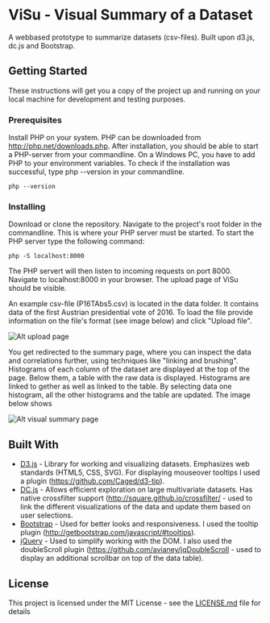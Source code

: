 # ViSu - Visual Summary of a Dataset

A webbased prototype to summarize datasets (csv-files). Built upon d3.js, dc.js and Bootstrap.

## Getting Started

These instructions will get you a copy of the project up and running on your local machine for development and testing purposes.

### Prerequisites

Install PHP on your system. PHP can be downloaded from http://php.net/downloads.php.
After installation, you should be able to start a PHP-server from your commandline. On a Windows PC, you have to add PHP to your environment variables.
To check if the installation was successful, type php --version in your commandline.

```
php --version
```

### Installing

Download or clone the repository. Navigate to the project's root folder in the commandline. This is where your PHP server must be started. To start the PHP server type the following command:

```
php -S localhost:8000
```

The PHP servert will then listen to incoming requests on port 8000. Navigate to localhost:8000 in your browser. The upload page of ViSu should be visible.

An example csv-file (P16TAbs5.csv) is located in the data folder. It contains data of the first Austrian presidential vote of 2016. To load the file provide information on the file's format (see image below) and click "Upload file".

![Alt upload page](readmeImg/upload.jpg?raw=true "upload page")

You get redirected to the summary page, where you can inspect the data and correlations further, using techniques like "linking and brushing". Histograms of each column of the dataset are displayed at the top of the page. Below them, a table with the raw data is displayed. Histograms are linked to gether as well as linked to the table. By selecting data one histogram, all the other histograms and the table are updated. The image below shows 

![Alt visual summary page](readmeImg/visualsummary.jpg?raw=true "visual summary page")

## Built With

* [D3.js](https://d3js.org/) - Library for working and visualizing datasets. Emphasizes web standards (HTML5, CSS, SVG). For displaying mouseover tooltips I used a plugin (https://github.com/Caged/d3-tip).
* [DC.js](https://dc-js.github.io/dc.js/) - Allows efficient exploration on large multivariate datasets. Has native crossfilter support (http://square.github.io/crossfilter/ - used to link the different visualizations of the data and update them based on user selections.
* [Bootstrap](http://getbootstrap.com/) - Used for better looks and responsiveness. I used the tooltip plugin (http://getbootstrap.com/javascript/#tooltips).
* [jQuery](https://jquery.com/) - Used to simplify working with the DOM. I also used the doubleScroll plugin (https://github.com/avianey/jqDoubleScroll - used to display an additional scrollbar on top of the data table).

## License

This project is licensed under the MIT License - see the [LICENSE.md](LICENSE.md) file for details